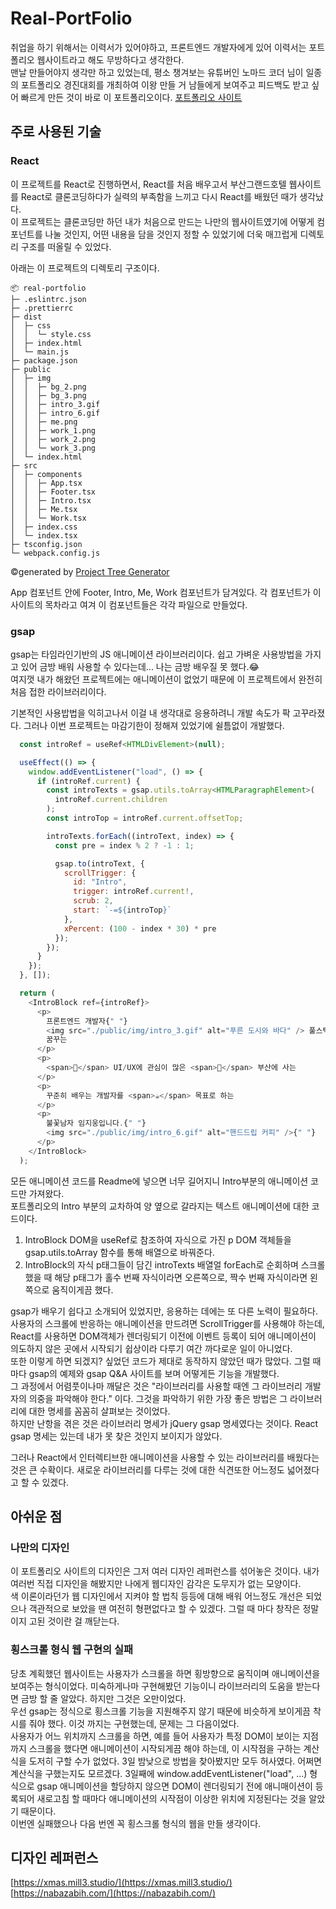 # Real-PortFolio
취업을 하기 위해서는 이력서가 있어야하고, 프론트엔드 개발자에게 있어 이력서는 포트폴리오 웹사이트라고 해도 무방하다고 생각한다.   
맨날 만들어야지 생각만 하고 있었는데, 평소 챙겨보는 유튜버인 노마드 코더 님이 일종의 포트폴리오 경진대회를 개최하여 이왕 만들 거 남들에게 보여주고 피드백도 받고 싶어 빠르게 만든 것이 바로 이 포트폴리오이다.
[포트폴리오 사이트](https://code-bebop.github.io/real-portfolio/)


## 주로 사용된 기술
### React
이 프로젝트를 React로 진행하면서, React를 처음 배우고서 부산그랜드호텔 웹사이트를 React로 클론코딩하다가 실력의 부족함을 느끼고 다시 React를 배웠던 때가 생각났다.   
이 프로젝트는 클론코딩만 하던 내가 처음으로 만드는 나만의 웹사이트였기에 어떻게 컴포넌트를 나눌 것인지, 어떤 내용을 담을 것인지 정할 수 있었기에 더욱 매끄럽게 디렉토리 구조를 떠올릴 수 있었다.

아래는 이 프로젝트의 디렉토리 구조이다.
```
📦 real-portfolio
├─ .eslintrc.json
├─ .prettierrc
├─ dist
│  ├─ css
│  │  └─ style.css
│  ├─ index.html
│  └─ main.js
├─ package.json
├─ public
│  ├─ img
│  │  ├─ bg_2.png
│  │  ├─ bg_3.png
│  │  ├─ intro_3.gif
│  │  ├─ intro_6.gif
│  │  ├─ me.png
│  │  ├─ work_1.png
│  │  ├─ work_2.png
│  │  └─ work_3.png
│  └─ index.html
├─ src
│  ├─ components
│  │  ├─ App.tsx
│  │  ├─ Footer.tsx
│  │  ├─ Intro.tsx
│  │  ├─ Me.tsx
│  │  └─ Work.tsx
│  ├─ index.css
│  └─ index.tsx
├─ tsconfig.json
└─ webpack.config.js
```
©generated by [Project Tree Generator](https://woochanleee.github.io/project-tree-generator)

App 컴포넌트 안에 Footer, Intro, Me, Work 컴포넌트가 담겨있다. 각 컴포넌트가 이 사이트의 목차라고 여겨 이 컴포넌트들은 각각 파일으로 만들었다.   
### gsap
gsap는 타임라인기반의 JS 애니메이션 라이브러리이다. 쉽고 가벼운 사용방법을 가지고 있어 금방 배워 사용할 수 있다는데... 나는 금방 배우질 못 했다.😂   
여지껏 내가 해왔던 프로젝트에는 애니메이션이 없었기 때문에 이 프로젝트에서 완전히 처음 접한 라이브러리이다.   

   
기본적인 사용밥법을 익히고나서 이걸 내 생각대로 응용하려니 개발 속도가 팍 고꾸라졌다. 그러나 이번 프로젝트는 마감기한이 정해져 있었기에 쉴틈없이 개발했다.
```js
  const introRef = useRef<HTMLDivElement>(null);

  useEffect(() => {
    window.addEventListener("load", () => {
      if (introRef.current) {
        const introTexts = gsap.utils.toArray<HTMLParagraphElement>(
          introRef.current.children
        );
        const introTop = introRef.current.offsetTop;

        introTexts.forEach((introText, index) => {
          const pre = index % 2 ? -1 : 1;

          gsap.to(introText, {
            scrollTrigger: {
              id: "Intro",
              trigger: introRef.current!,
              scrub: 2,
              start: `-=${introTop}`
            },
            xPercent: (100 - index * 30) * pre
          });
        });
      }
    });
  }, []);

  return (
    <IntroBlock ref={introRef}>
      <p>
        프론트엔드 개발자{" "}
        <img src="./public/img/intro_3.gif" alt="푸른 도시와 바다" /> 풀스택을
        꿈꾸는
      </p>
      <p>
        <span>🍒</span> UI/UX에 관심이 많은 <span>🌠</span> 부산에 사는
      </p>
      <p>
        꾸준히 배우는 개발자를 <span>☕</span> 목표로 하는
      </p>
      <p>
        불꽃남자 임지웅입니다.{" "}
        <img src="./public/img/intro_6.gif" alt="핸드드립 커피" />{" "}
      </p>
    </IntroBlock>
  );
```
모든 애니메이션 코드를 Readme에 넣으면 너무 길어지니 Intro부분의 애니메이션 코드만 가져왔다.   
포트폴리오의 Intro 부분의 교차하여 양 옆으로 갈라지는 텍스트 애니메이션에 대한 코드이다.   
1. IntroBlock DOM을 useRef로 참조하여 자식으로 가진 p DOM 객체들을 gsap.utils.toArray 함수를 통해 배열으로 바꿔준다.
2. IntroBlock의 자식 p태그들이 담긴 introTexts 배열얼 forEach로 순회하며 스크롤했을 때 해당 p태그가 홀수 번째 자식이라면 오른쪽으로, 짝수 번째 자식이라면 왼쪽으로 움직이게끔 했다.   

gsap가 배우기 쉽다고 소개되어 있었지만, 응용하는 데에는 또 다른 노력이 필요하다. 사용자의 스크롤에 반응하는 애니메이션을 만드려면 ScrollTrigger를 사용해야 하는데, React를 사용하면 DOM객체가 렌더링되기 이전에 이벤트 등록이 되어 애니메이션이 의도하지 않은 곳에서 시작되기 쉽상이라 다루기 여간 까다로운 일이 아니었다.  
또한 이렇게 하면 되겠지? 싶었던 코드가 제대로 동작하지 않았던 때가 많았다. 그럴 때 마다 gsap의 예제와 gsap Q&A 사이트를 보며 어떻게든 기능을 개발했다.   
그 과정에서 어렴풋이나마 깨달은 것은 "라이브러리를 사용할 때엔 그 라이브러리 개발자의 의중을 파악해야 한다." 이다. 그것을 파악하기 위한 가장 좋은 방법은 그 라이브러리에 대한 명세를 꼼꼼히 살펴보는 것이었다.   
하지만 난항을 겪은 것은 라이브러리 명세가 jQuery gsap 명세였다는 것이다. React gsap 명세는 있는데 내가 못 찾은 것인지 보이지가 않았다.   
   
그러나 React에서 인터렉티브한 애니메이션을 사용할 수 있는 라이브러리를 배웠다는 것은 큰 수확이다.
새로운 라이브러리를 다루는 것에 대한 식견또한 어느정도 넓어졌다고 할 수 있겠다.

## 아쉬운 점
### 나만의 디자인
이 포트폴리오 사이트의 디자인은 그저 여러 디자인 레퍼런스를 섞어놓은 것이다. 내가 여러번 직접 디자인을 해봤지만 나에게 웹디자인 감각은 도무지가 없는 모양이다.   
색 이론이라던가 웹 디자인에서 지켜야 할 법칙 등등에 대해 배워 어느정도 개선은 되었으나 객관적으로 보았을 땐 여전히 형편없다고 할 수 있겠다. 그럴 때 마다 창작은 정말이지 고된 것이란 걸 깨닫는다.
### 횡스크롤 형식 웹 구현의 실패
당초 계획했던 웹사이트는 사용자가 스크롤을 하면 횡방향으로 움직이며 애니메이션을 보여주는 형식이었다. 미숙하게나마 구현해봤던 기능이니 라이브러리의 도움을 받는다면 금방 할 줄 알았다. 하지만 그것은 오만이었다.   
우선 gsap는 정식으로 횡스크롤 기능을 지원해주지 않기 때문에 비슷하게 보이게끔 착시를 줘야 했다. 이것 까지는 구현했는데, 문제는 그 다음이었다.   
사용자가 어느 위치까지 스크롤을 하면, 예를 들어 사용자가 특정 DOM이 보이는 지점까지 스크롤을 했다면 애니메이션이 시작되게끔 해야 하는데, 이 시작점을 구하는 계산식을 도저히 구할 수가 없었다. 3일 밤낮으로 방법을 찾아봤지만 모두 허사였다. 어쩌면 계산식을 구했는지도 모르겠다. 3일째에 window.addEventListener("load", ...) 형식으로 gsap 애니메이션을 할당하지 않으면 DOM이 렌더링되기 전에 애니매이션이 등록되어 새로고침 할 때마다 애니메이션의 시작점이 이상한 위치에 지정된다는 것을 알았기 때문이다.   
이번엔 실패했으나 다음 번엔 꼭 횡스크롤 형식의 웹을 만들 생각이다.

## 디자인 레퍼런스

  [https://xmas.mill3.studio/](https://xmas.mill3.studio/)   
  [https://nabazabih.com/](https://nabazabih.com/)
